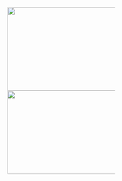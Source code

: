 

<!--
**eliuabdiel/eliuabdiel** is a ✨ _special_ ✨ repository because its `README.md` (this file) appears on your GitHub profile.

Here are some ideas to get you started:

- 🔭 I’m currently working on ...
- 🌱 I’m currently learning ...
- 👯 I’m looking to collaborate on ...
- 🤔 I’m looking for help with ...
- 💬 Ask me about ...
- 📫 How to reach me: ...
- 😄 Pronouns: ...
- ⚡ Fun fact: ...
-->

<div style="width:50%;">
  <img align="center" width="495px" height="195px" src="https://github-readme-stats.vercel.app/api?username=eliuabdiel&show_icons=true&theme=radical">
  <img align="center" width="495px" height="195px" src="https://github-readme-stats.vercel.app/api/top-langs/?username=eliuabdiel&layout=compact&theme=radical">
</div>


